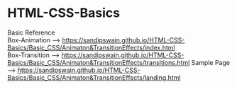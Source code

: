 # HTML-CSS-Basics<br>

Basic Reference<br>
Box-Animation  --> https://sandipswain.github.io/HTML-CSS-Basics/Basic_CSS/Animaton&TransitionEffects/index.html<br>
Box-Transition --> https://sandipswain.github.io/HTML-CSS-Basics/Basic_CSS/Animaton&TransitionEffects/transitions.html
Sample Page    --> https://sandipswain.github.io/HTML-CSS-Basics/Basic_CSS/Animaton&TransitionEffects/landing.html
